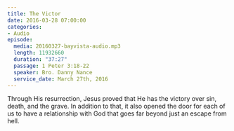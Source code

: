 ```yaml
---
title: The Victor
date: 2016-03-28 07:00:00
categories:
- Audio
episode:
  media: 20160327-bayvista-audio.mp3
  length: 11932660
  duration: "37:27"
  passage: 1 Peter 3:18-22
  speaker: Bro. Danny Nance
  service_date: March 27th, 2016
---
```

Through His resurrection, Jesus proved that He has the victory over sin, death, and the grave. In addition to that, it also opened the door for each of us to have a relationship with God that goes far beyond just an escape from hell.